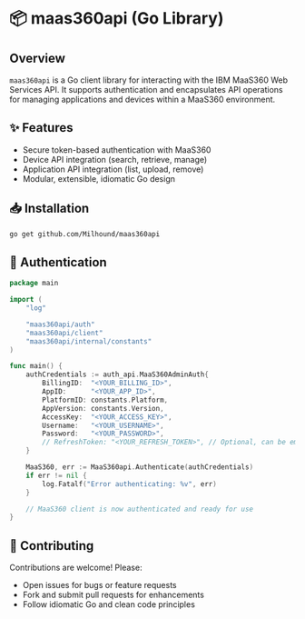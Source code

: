 # 📦 maas360api (Go Library)

## Overview

`maas360api` is a Go client library for interacting with the IBM MaaS360 Web Services API. It supports authentication and encapsulates API operations for managing applications and devices within a MaaS360 environment.

## ✨ Features

- Secure token-based authentication with MaaS360
- Device API integration (search, retrieve, manage)
- Application API integration (list, upload, remove)
- Modular, extensible, idiomatic Go design

## 📥 Installation

```bash
go get github.com/Milhound/maas360api
````

## 🔐 Authentication

```go
package main

import (
    "log"

    "maas360api/auth"
    "maas360api/client"
    "maas360api/internal/constants"
)

func main() {
    authCredentials := auth_api.MaaS360AdminAuth{
        BillingID:  "<YOUR_BILLING_ID>",
        AppID:      "<YOUR_APP_ID>",
        PlatformID: constants.Platform,
        AppVersion: constants.Version,
        AccessKey:  "<YOUR_ACCESS_KEY>",
        Username:   "<YOUR_USERNAME>",
        Password:   "<YOUR_PASSWORD>",
        // RefreshToken: "<YOUR_REFRESH_TOKEN>", // Optional, can be empty if not using refresh token
    }

    MaaS360, err := MaaS360api.Authenticate(authCredentials)
    if err != nil {
        log.Fatalf("Error authenticating: %v", err)
    }

    // MaaS360 client is now authenticated and ready for use
}

```

## 🙌 Contributing

Contributions are welcome! Please:

* Open issues for bugs or feature requests
* Fork and submit pull requests for enhancements
* Follow idiomatic Go and clean code principles
